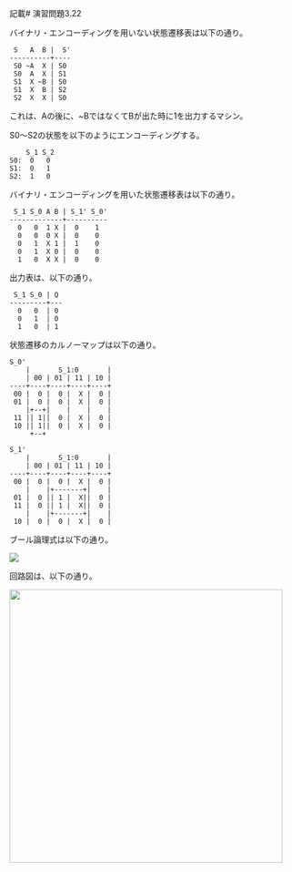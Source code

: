 記載# 演習問題3.22

バイナリ・エンコーディングを用いない状態遷移表は以下の通り。

```
 S   A  B |  S'
----------+----
 S0 ~A  X | S0 
 S0  A  X | S1 
 S1  X ~B | S0 
 S1  X  B | S2 
 S2  X  X | S0 
```

これは、Aの後に、~BではなくてBが出た時に1を出力するマシン。

S0〜S2の状態を以下のようにエンコーディングする。
```
    S_1 S_2
S0:  0   0
S1:  0   1
S2:  1   0
```

バイナリ・エンコーディングを用いた状態遷移表は以下の通り。
```
 S_1 S_0 A B | S_1' S_0'
-------------+----------
  0   0  1 X |  0    1
  0   0  0 X |  0    0
  0   1  X 1 |  1    0
  0   1  X 0 |  0    0
  1   0  X X |  0    0
```

出力表は、以下の通り。
```
 S_1 S_0 | Q
---------+---
  0   0  | 0
  0   1  | 0
  1   0  | 1
```

状態遷移のカルノーマップは以下の通り。
```			
S_0'                     
    |       S_1:0       |
    | 00 | 01 | 11 | 10 |
----+----+----+----+----+
 00 |  0 |  0 |  X |  0 |
 01 |  0 |  0 |  X |  0 |
    |+--+|    |	   |   	|
 11 || 1||  0 |  X |  0 |
 10 || 1||  0 |  X |  0 |
     +--+

S_1'                     
    |       S_1:0       |
    | 00 | 01 | 11 | 10 |
----+----+----+----+----+    
 00 |  0 |  0 |  X |  0 |
    |  	 |+-------+|   	|
 01 |  0 || 1 |  X||  0 |
 11 |  0 || 1 |  X||  0 |
    |    |+-------+|    |
 10 |  0 |  0 |  X |  0 |
```    	    	      

ブール論理式は以下の通り。

<img src="https://horie-t.github.io/DigitalDesignAndComputerArchitecture-Ans/images/ex3-22/ex3-22.png" />

回路図は、以下の通り。

<img src="https://horie-t.github.io/DigitalDesignAndComputerArchitecture-Ans/images/ex3-22/ex3-22-circuit.svg" width="480px" />
